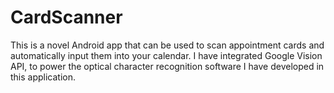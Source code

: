 # CardScanner

This is a novel Android app that can be used to scan appointment cards and automatically input them into your calendar.
I have integrated Google Vision API, to power the optical character recognition software I have developed in this application.

